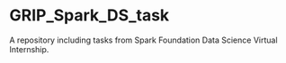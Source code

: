 # GRIP_Spark_DS_task
A repository including tasks from Spark Foundation Data Science Virtual Internship.
